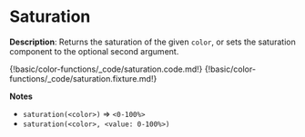 # Saturation

__Description__: Returns the saturation of the given `color`, or sets the saturation component to the optional second argument.

{!basic/color-functions/_code/saturation.code.md!}
{!basic/color-functions/_code/saturation.fixture.md!}

__Notes__

+ `saturation(<color>)` => `<0-100%>`
+ `saturation(<color>, <value: 0-100%>)`

<div class="cf"></div>
<div class="end"></div>

